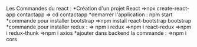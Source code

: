Les Commandes du react :
*Création d'un projet React
=>npx create-react-app contactapp
=> cd contactapp
*demarrer l'application :
npm start
*commande pour installer bootstrap
=>npm install react-bootstrap bootstrap
*commande pour installer redux :
=> npm i redux
=>npm i react-redux
=>npm i redux-thunk
=>npm i axios
*ajouter dans backend la commande :
=>npm i cors
